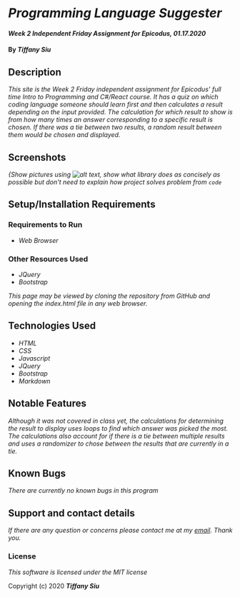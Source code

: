 # _Programming Language Suggester_

#### _Week 2 Independent Friday Assignment for Epicodus, 01.17.2020_

#### By _**Tiffany Siu**_

## Description

_This site is the Week 2 Friday independent assignment for Epicodus' full time Intro to Programming and C#/React course.  It has a quiz on which coding language someone should learn first and then calculates a result depending on the input provided.  The calculation for which result to show is from how many times an answer corresponding to a specific result is chosen.  If there was a tie between two results, a random result between them would be chosen and displayed._

## Screenshots
_{Show pictures using ![alt text](image.jpg), show what library does as concisely as possible but don't need to explain how project solves problem from `code`_

## Setup/Installation Requirements

### Requirements to Run
* _Web Browser_

### Other Resources Used
* _JQuery_
* _Bootstrap_

_This page may be viewed by cloning the repository from GitHub and opening the index.html file in any web browser._

## Technologies Used

* _HTML_
* _CSS_
* _Javascript_
* _JQuery_
* _Bootstrap_
* _Markdown_

## Notable Features
_Although it was not covered in class yet, the calculations for determining the result to display uses loops to find which answer was picked the most.  The calculations also account for if there is a tie between multiple results and uses a randomizer to chose between the results that are currently in a tie._

## Known Bugs

_There are currently no known bugs in this program_

## Support and contact details

_If there are any question or concerns please contact me at my [email](mailto:tsiu88@gmail.com). Thank you._

### License

*This software is licensed under the MIT license*

Copyright (c) 2020 **_Tiffany Siu_**
